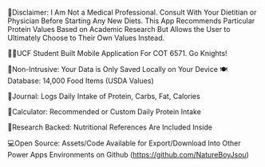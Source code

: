 🏥Disclaimer: I Am Not a Medical Professional. Consult With Your Dietitian or Physician Before Starting Any New Diets. This App Recommends Particular Protein Values Based on Academic Research But Allows the User to Ultimately Choose to Their Own Values Instead. 

🏇🏻UCF Student Built Mobile Application For COT 6571. Go Knights! 

💾Non-Intrusive: Your Data is Only Saved Locally on Your Device 🍽️Database: 14,000 Food Items (USDA Values) 

📒Journal: Logs Daily Intake of Protein, Carbs, Fat, Calories 

🧮Calculator: Recommended or Custom Daily Protein Intake 

📄Research Backed: Nutritional References Are Included Inside 

💻Open Source: Assets/Code Available for Export/Download Into Other Power Apps Environments on Github (https://github.com/NatureBoyJsou)

